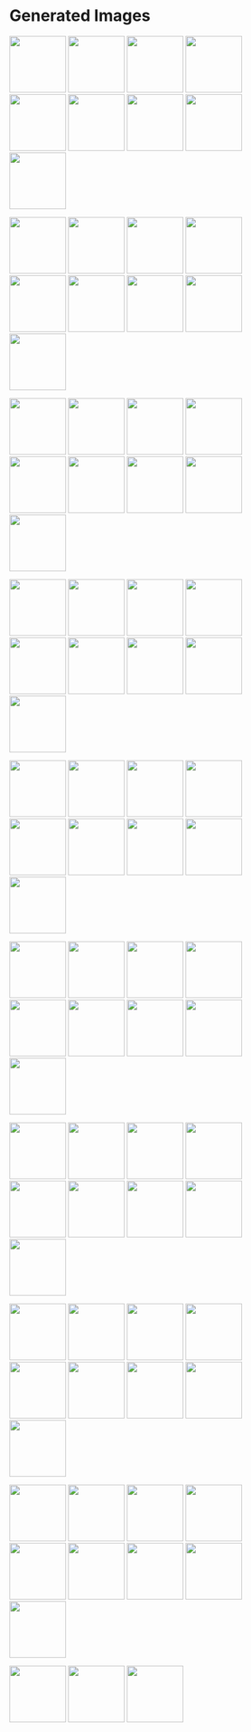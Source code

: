 # Generated Images



<img src="2025_08_27_01.webp" width="100"/> <img src="2025_08_27_02.webp" width="100"/> <img src="2025_08_27_03.webp" width="100"/> <img src="2025_08_27_04.webp" width="100"/> <img src="2025_08_27_05.webp" width="100"/> <img src="2025_08_27_06.webp" width="100"/> <img src="2025_08_27_07.webp" width="100"/> <img src="2025_08_27_08.webp" width="100"/> <img src="2025_08_27_09.webp" width="100"/>

<img src="2025_08_27_10.webp" width="100"/> <img src="2025_08_27_11.webp" width="100"/> <img src="2025_08_27_12.webp" width="100"/> <img src="2025_08_27_13.webp" width="100"/> <img src="2025_08_27_14.webp" width="100"/> <img src="2025_08_27_15.webp" width="100"/> <img src="2025_08_27_16.webp" width="100"/> <img src="2025_08_27_17.webp" width="100"/> <img src="2025_08_27_18.webp" width="100"/>

<img src="2025_08_27_19.webp" width="100"/> <img src="2025_08_27_20.webp" width="100"/> <img src="2025_08_27_21.webp" width="100"/> <img src="2025_08_27_22.webp" width="100"/> <img src="2025_08_27_23.webp" width="100"/> <img src="2025_08_27_24.webp" width="100"/> <img src="2025_08_27_25.webp" width="100"/> <img src="2025_08_27_26.webp" width="100"/> <img src="2025_08_27_27.webp" width="100"/>

<img src="2025_08_27_28.webp" width="100"/> <img src="2025_08_27_29.webp" width="100"/> <img src="2025_08_27_30.webp" width="100"/> <img src="2025_08_27_31.webp" width="100"/> <img src="2025_08_27_32.webp" width="100"/> <img src="2025_08_27_33.webp" width="100"/> <img src="2025_08_27_34.webp" width="100"/> <img src="2025_08_27_35.webp" width="100"/> <img src="2025_08_27_36.webp" width="100"/>

<img src="2025_08_27_37.webp" width="100"/> <img src="2025_08_27_38.webp" width="100"/> <img src="2025_08_27_39.webp" width="100"/> <img src="2025_08_27_40.webp" width="100"/> <img src="2025_08_27_41.webp" width="100"/> <img src="2025_08_27_42.webp" width="100"/> <img src="2025_08_27_43.webp" width="100"/> <img src="2025_08_27_44.webp" width="100"/> <img src="2025_08_27_45.webp" width="100"/>

<img src="2025_08_27_46.webp" width="100"/> <img src="2025_08_27_47.webp" width="100"/> <img src="2025_08_27_48.webp" width="100"/> <img src="2025_08_27_49.webp" width="100"/> <img src="2025_08_27_50.webp" width="100"/> <img src="2025_08_27_51.webp" width="100"/> <img src="2025_08_27_52.webp" width="100"/> <img src="2025_08_27_53.webp" width="100"/> <img src="2025_08_27_54.webp" width="100"/>

<img src="2025_08_27_55.webp" width="100"/> <img src="2025_08_27_56.webp" width="100"/> <img src="2025_08_27_57.webp" width="100"/> <img src="2025_08_27_58.webp" width="100"/> <img src="2025_08_27_59.webp" width="100"/> <img src="2025_08_27_60.webp" width="100"/> <img src="2025_08_27_61.webp" width="100"/> <img src="2025_08_27_62.webp" width="100"/> <img src="2025_08_27_63.webp" width="100"/>

<img src="2025_08_27_64.webp" width="100"/> <img src="2025_08_27_65.webp" width="100"/> <img src="2025_08_27_66.webp" width="100"/> <img src="2025_08_27_67.webp" width="100"/> <img src="2025_08_27_68.webp" width="100"/> <img src="2025_08_27_69.webp" width="100"/> <img src="2025_08_27_70.webp" width="100"/> <img src="2025_08_27_71.webp" width="100"/> <img src="2025_08_27_72.webp" width="100"/>

<img src="2025_08_27_73.webp" width="100"/> <img src="2025_08_27_74.webp" width="100"/> <img src="2025_08_27_75.webp" width="100"/> <img src="2025_08_27_76.webp" width="100"/> <img src="2025_08_27_77.webp" width="100"/> <img src="2025_08_27_78.webp" width="100"/> <img src="2025_08_27_79.webp" width="100"/> <img src="2025_08_27_80.webp" width="100"/> <img src="2025_08_27_81.webp" width="100"/>

<img src="2025_08_27_82.webp" width="100"/> <img src="2025_08_27_83.webp" width="100"/> <img src="2025_08_27_84.webp" width="100"/>